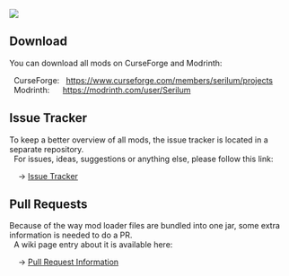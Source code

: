 <a href="https://serilum.com/"><img src="https://github.com/ricksouth/serilum-mc-mods/raw/master/description/a1.jpg"></a>
<h2>Download</h2>
<p>You can download all mods on CurseForge and Modrinth:</p><p>&nbsp;&nbsp;CurseForge: &nbsp;&nbsp;<a href="https://www.curseforge.com/members/serilum/projects">https://www.curseforge.com/members/serilum/projects</a><br>&nbsp;&nbsp;Modrinth: &nbsp;&nbsp;&nbsp;&nbsp;&nbsp;<a href="https://modrinth.com/user/Serilum">https://modrinth.com/user/Serilum</a></p>

<h2>Issue Tracker</h2>

<p>To keep a better overview of all mods, the issue tracker is located in a separate repository.<br>&nbsp;&nbsp;For issues, ideas, suggestions or anything else, please follow this link:</p>

<p>&nbsp;&nbsp;&nbsp;&nbsp;-> <a href="https://serilum.com/url/issue-tracker">Issue Tracker</a></p>

<h2>Pull Requests</h2>

<p>Because of the way mod loader files are bundled into one jar, some extra information is needed to do a PR.<br>&nbsp;&nbsp;A wiki page entry about it is available here:</p>

<p>&nbsp;&nbsp;&nbsp;&nbsp;-> <a href="https://serilum.com/url/pull-requests">Pull Request Information</a></p>
